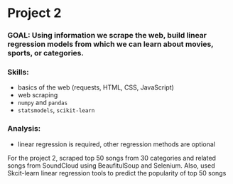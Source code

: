 # Project 2 

### GOAL: Using information we scrape the web, build linear regression models from which we can learn about movies, sports, or categories.

### Skills:

 * basics of the web (requests, HTML, CSS, JavaScript)
 * web scraping
 * `numpy` and `pandas`
 * `statsmodels`, `scikit-learn`


### Analysis:

 * linear regression is required, other regression methods are optional

For the project 2, scraped top 50 songs from 30 categories and related songs from SoundCloud using BeaufitulSoup and Selenium. Also, used Skcit-learn linear regression tools to predict the popularity of top 50 songs  

